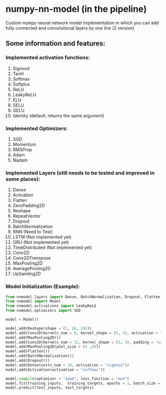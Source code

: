 # numpy-nn-model (in the pipeline)
Сustom numpy neural network model implementation in which you can add fully connected  and convolutional layers by one line (2 version)

## Some information and features:

### Implemented activation functions:
1) Sigmoid
2) TanH
3) Softmax
4) Softplus
5) ReLU
6) LeakyReLU
7) ELU
8) SELU
9) GELU
10) Identity (default; returns the same argument)

### Implemented Optimizers:
1) SGD
2) Momentum
3) RMSProp
4) Adam
5) Nadam

### Implemented Layers (still needs to be tested and improved in some places):
1) Dense
2) Activation
3) Flatten
4) ZeroPadding2D
5) Reshape
6) RepeatVector
7) Dropout
8) BatchNormalization
9) RNN (Need to Test)
10) LSTM (Not implemented yet)
11) GRU (Not implemented yet)
12) TimeDistributed (Not implemented yet)
13) Conv2D
14) Conv2DTranspose
15) MaxPooling2D
16) AveragePooling2D
17) UpSamling2D


### Model Initialization (Example):

```python
from nnmodel.layers import Dense, BatchNormalization, Dropout, Flatten, Reshape, Conv2D, MaxPooling2D, Activation
from nnmodel import Model
from nnmodel.activations import LeakyReLU
from nnmodel.optimizers import SGD

model = Model()

model.add(Reshape(shape = (1, 28, 28)))
model.add(Conv2D(kernels_num = 8, kernel_shape = (5, 5), activation = "relu"))
model.add(MaxPooling2D())
model.add(Conv2D(kernels_num = 32, kernel_shape = (3, 3), padding = "same", activation = LeakyReLU()))
model.add(MaxPooling2D(pool_size = (4 ,4)))
model.add(Flatten())
model.add(BatchNormalization())
model.add(Dropout())
model.add(Dense(units_num = 10, activation = "sigmoid"))
model.add(Activation(activation = "softmax"))

model.compile(optimizer = "adam", loss_function = "mse")
model.fit(training_inputs,  training_targets, epochs = 3, batch_size = 100)
model.predict(test_inputs, test_targets)
```

